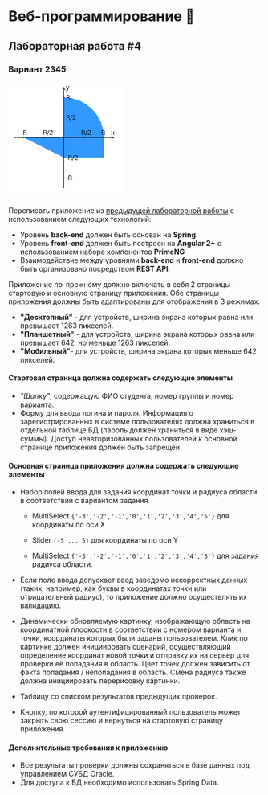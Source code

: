 # Веб-программирование 🎈

## Лабораторная работа #4

### Вариант 2345

![areas.png](img/areas.png)

Переписать приложение из [предыдущей лабораторной работы](https://github.com/atella123/ITMO-Web-labs/tree/lab3) с использованием следующих технологий:

- Уровень **back-end** должен быть основан на **Spring**.
- Уровень **front-end** должен быть построен на **Angular 2+** с использованием набора компонентов **PrimeNG**
- Взаимодействие между уровнями **back-end** и **front-end** должно быть организовано посредством **REST API**.

Приложение по-прежнему должно включать в себя 2 страницы - стартовую и основную страницу приложения. Обе страницы приложения должны быть адаптированы для отображения в 3 режимах:

- **"Десктопный"** - для устройств, ширина экрана которых равна или превышает 1263 пикселей.
- **"Планшетный"** - для устройств, ширина экрана которых равна или превышает 642, но меньше 1263 пикселей.
- **"Мобильный"**- для устройств, ширина экрана которых меньше 642 пикселей.

#### Стартовая страница должна содержать следующие элементы

- *"Шапку"*, содержащую ФИО студента, номер группы и номер варианта.
- Форму для ввода логина и пароля. Информация о зарегистрированных в системе пользователях должна храниться в отдельной таблице БД (пароль должен храниться в виде хэш-суммы). Доступ неавторизованных пользователей к основной странице приложения должен быть запрещён.

#### Основная страница приложения должна содержать следующие элементы

- Набор полей ввода для задания координат точки и радиуса области в соответствии с вариантом задания

  - MultiSelect `{'-3','-2','-1','0','1','2','3','4','5'}` для координаты по оси X

  - Slider `(-5 ... 5)` для координаты по оси Y

  - MultiSelect `{'-3','-2','-1','0','1','2','3','4','5'}` для задания радиуса области.

- Если поле ввода допускает ввод заведомо некорректных данных (таких, например, как буквы в координатах точки или отрицательный радиус), то приложение должно осуществлять их валидацию.

- Динамически обновляемую картинку, изображающую область на координатной плоскости в соответствии с номером варианта и точки, координаты которых были заданы пользователем. Клик по картинке должен инициировать сценарий, осуществляющий определение координат новой точки и отправку их на сервер для проверки её попадания в область. Цвет точек должен зависить от факта попадания / непопадания в область. Смена радиуса также должна инициировать перерисовку картинки.

- Таблицу со списком результатов предыдущих проверок.

- Кнопку, по которой аутентифицированный пользователь может закрыть свою сессию и вернуться на стартовую страницу приложения.

#### Дополнительные требования к приложению

- Все результаты проверки должны сохраняться в базе данных под управлением СУБД Oracle.
- Для доступа к БД необходимо использовать Spring Data.
